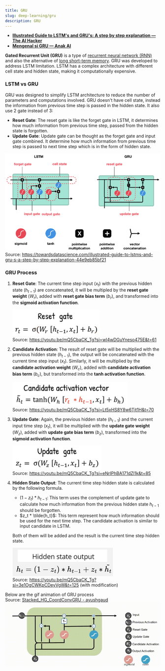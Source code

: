 ```yaml
---
title: GRU
slug: deep-learning/gru
description: GRU
---
```


- **[Illustrated Guide to LSTM's and GRU's: A step by step explanation — The AI Hacker](https://youtu.be/8HyCNIVRbSU?si=0rTiM6plo9mgv1gl)**
- **[Mengenal si GRU — Anak AI](https://youtu.be/mQ5CbaCK_Tg?si=zR552hFKhs_TWgy9)**

**Gated Recurrent Unit (GRU)** is a type of [recurrent neural network (RNN)](/deep-learning/rnn) and also the alternative of [long short-term memory](/deep-learning/lstm). GRU was developed to address LSTM limitation. LSTM has a complex architecture with different cell state and hidden state, making it computationally expensive.

### LSTM vs GRU

GRU was designed to simplify LSTM architecture to reduce the number of parameters and computations involved. GRU doesn't have cell state, instead the information from previous time step is passed in the hidden state. It also use 2 gate instead of 3:

- **Reset Gate**: The reset gate is like the forget gate in LSTM, it determines how much information from previous time step, passed from the hidden state is forgotten.
- **Update Gate**: Update gate can be thought as the forget gate and input gate combined. It determine how much information from previous time step is passed to next time step which is in the form of hidden state.

![LSTM vs GRU architecture](./lstm-vs-gru.png)  
Source: https://towardsdatascience.com/illustrated-guide-to-lstms-and-gru-s-a-step-by-step-explanation-44e9eb85bf21

### GRU Process

1. **Reset Gate**: The current time step input ($x_t$) with the previous hidden state ($h_{t - 1}$) are concatenated, it will be multipled by the **reset gate weight** ($W_r$), added with **reset gate bias term** ($b_r$), and transformed into the **sigmoid activation function**.

   ![Reset gate](./reset-gate.png)  
   Source: https://youtu.be/mQ5CbaCK_Tg?si=wl4wDGuYneso475E&t=61

2. **Candidate Activation**: The result of reset gate will be multiplied with the previous hidden state ($h_{t - 1}$), the output will be concatenated with the current time step input ($x_t$). Similarly, it will be multiplied by the **candidate activation weight** ($W_c$), added with **candidate activation bias term** ($b_c$), but transformed into the **tanh activation function**.

   ![Candidate activation](./candidate-activation.png)  
   Source: https://youtu.be/mQ5CbaCK_Tg?si=Lt5xHS8Y8w6Tjt1H&t=70

3. **Update Gate**: Again, the previous hidden state ($h_{t - 1}$) and the current input time step ($x_t$), it will be multiplied with the **update gate weight** ($W_z$), added with **update gate bias term** ($b_z$), transformed into the **sigmoid activation function**.

   ![Update gate](./update-gate.png)  
   Source: https://youtu.be/mQ5CbaCK_Tg?si=eNrIPhBA171dZl1k&t=85

4. **Hidden State Output**: The current time step hidden state is calculated by the following formula.

   - $(1 - z_t) * h_{t - 1}$: This term uses the complement of update gate to calculate how much information from the previous hidden state $h_{t - 1}$ should be forgotten.
   - $z_t * \tilde{h_t}$: This term represent how much information should be used for the next time step. The candidate activation is similar to input candidate in LSTM.

   Both of them will be added and the result is the current time step hidden state.

   ![Hidden state output](./hidden-state-output.png)  
   Source: https://youtu.be/mQ5CbaCK_Tg?si=3e1OgCWKpCDeyVgW&t=125 (with modification)

Below are the gif animation of GRU process  
Source: [Stacked_HG_CoordConvGRU - ayushgaud](https://ayushgaud.github.io/Stacked_HG_CoordConvGRU/)
![GRU process animation](./gru-animation.gif)
